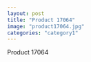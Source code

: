 ```yaml
---
layout: post
title: "Product 17064"
image: "product17064.jpg"
categories: "category1"
---
```

Product 17064
